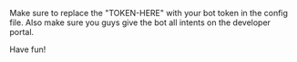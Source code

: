 Make sure to replace the "TOKEN-HERE" with your bot token in the config file.
Also make sure you guys give the bot all intents on the developer portal.

Have fun!
